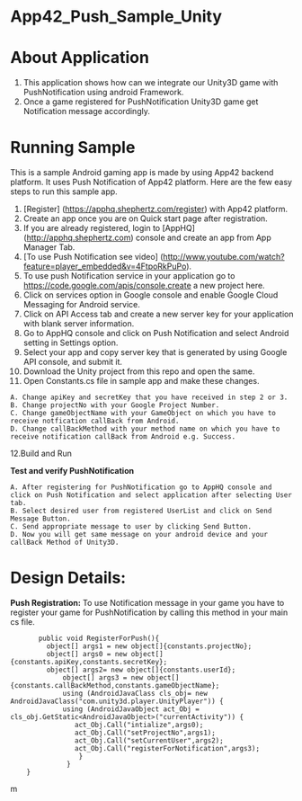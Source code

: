 App42_Push_Sample_Unity
=======================

# About Application

1. This application shows how can we integrate our Unity3D game with PushNotification using android Framework.
2. Once a game registered for PushNotification Unity3D game get Notification message accordingly.

# Running Sample

This is a sample Android gaming app is made by using App42 backend platform. It uses Push Notification of App42 platform.
Here are the few easy steps to run this sample app.

1. [Register] (https://apphq.shephertz.com/register) with App42 platform.
2. Create an app once you are on Quick start page after registration.
3. If you are already registered, login to [AppHQ] (http://apphq.shephertz.com) console and create an app from App Manager Tab.
4. [To use Push Notification see video] (http://www.youtube.com/watch?feature=player_embedded&v=4FtpoRkPuPo).
5. To use push Notification service in your application go to https://code.google.com/apis/console,create a new project here.
6. Click on services option in Google console and enable Google Cloud Messaging for Android service.
7. Click on API Access tab and create a new server key for your application with blank server information.
8. Go to AppHQ console and click on Push Notification and select Android setting in Settings option.
9. Select your app and copy server key that is generated by using Google API console, and submit it.
10. Download the Unity project from this repo and open the same.
11. Open Constants.cs file in sample app and make these changes.

```
A. Change apiKey and secretKey that you have received in step 2 or 3.
B. Change projectNo with your Google Project Number.
C. Change gameObjectName with your GameObject on which you have to receive notfication callBack from Android.
D. Change callBackMethod with your method name on which you have to receive notification callBack from Android e.g. Success.
```
12.Build and Run

__Test and verify PushNotification__
```
A. After registering for PushNotification go to AppHQ console and click on Push Notification and select application after selecting User tab.
B. Select desired user from registered UserList and click on Send Message Button.
C. Send appropriate message to user by clicking Send Button.
D. Now you will get same message on your android device and your callBack Method of Unity3D.
```


# Design Details:

__Push Registration:__ To use Notification message in your game you have to register your game for PushNotification 
by calling this method in your main cs file.

```
       public void RegisterForPush(){
		 object[] args1 = new object[]{constants.projectNo};
		 object[] args0 = new object[]{constants.apiKey,constants.secretKey};
		 object[] args2= new object[]{constants.userId};
         	 object[] args3 = new object[]{constants.callBackMethod,constants.gameObjectName};
         	 using (AndroidJavaClass cls_obj= new AndroidJavaClass("com.unity3d.player.UnityPlayer")) {
        	 using (AndroidJavaObject act_Obj = cls_obj.GetStatic<AndroidJavaObject>("currentActivity")) {
				act_Obj.Call("intialize",args0);
				act_Obj.Call("setProjectNo",args1);
				act_Obj.Call("setCurrentUser",args2);
                act_Obj.Call("registerForNotification",args3);
         		 }
    		  }
	}
```
m
